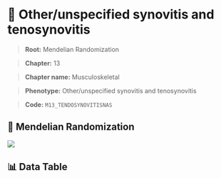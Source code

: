 # 🧪 Other/unspecified synovitis and tenosynovitis

> **Root:** Mendelian Randomization

> **Chapter:** 13  

> **Chapter name:** Musculoskeletal

> **Phenotype:** Other/unspecified synovitis and tenosynovitis  

> **Code:** `M13_TENDOSYNOVITISNAS`

## 🧬 Mendelian Randomization  

<img src="/MR/Figures/Forward/M13_TENDOSYNOVITISNAS.png"/>

## 📊 Data Table

<CsvTableMRF src="/MR_Data/Forward/M13_TENDOSYNOVITISNAS.csv"/>
